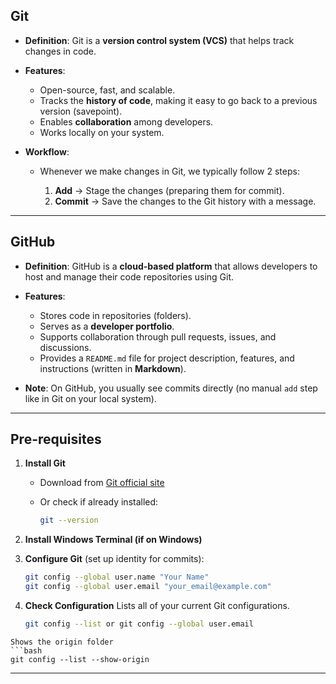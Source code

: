 ## **Git**

* **Definition**: Git is a **version control system (VCS)** that helps track changes in code.

* **Features**:

  * Open-source, fast, and scalable.
  * Tracks the **history of code**, making it easy to go back to a previous version (savepoint).
  * Enables **collaboration** among developers.
  * Works locally on your system.

* **Workflow**:

  * Whenever we make changes in Git, we typically follow 2 steps:

    1. **Add** → Stage the changes (preparing them for commit).
    2. **Commit** → Save the changes to the Git history with a message.

---

## **GitHub**

* **Definition**: GitHub is a **cloud-based platform** that allows developers to host and manage their code repositories using Git.

* **Features**:

  * Stores code in repositories (folders).
  * Serves as a **developer portfolio**.
  * Supports collaboration through pull requests, issues, and discussions.
  * Provides a `README.md` file for project description, features, and instructions (written in **Markdown**).

* **Note**: On GitHub, you usually see commits directly (no manual `add` step like in Git on your local system).

---

## **Pre-requisites**

1. **Install Git**

   * Download from [Git official site](https://git-scm.com/)
   * Or check if already installed:

     ```bash
     git --version
     ```

2. **Install Windows Terminal (if on Windows)**

3. **Configure Git** (set up identity for commits):

   ```bash
   git config --global user.name "Your Name"
   git config --global user.email "your_email@example.com"
   ```
4. **Check Configuration**
  Lists all of your current Git configurations.
   ```bash
   git config --list or git config --global user.email
  ```
  Shows the origin folder  
  ```bash
  git config --list --show-origin
  ```
---
